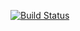 [![Build Status](https://travis-ci.org/<github_id>/<repo_name>.svg?branch=dev)](https://travis-ci.org/<github_id>/<repo_name>)
